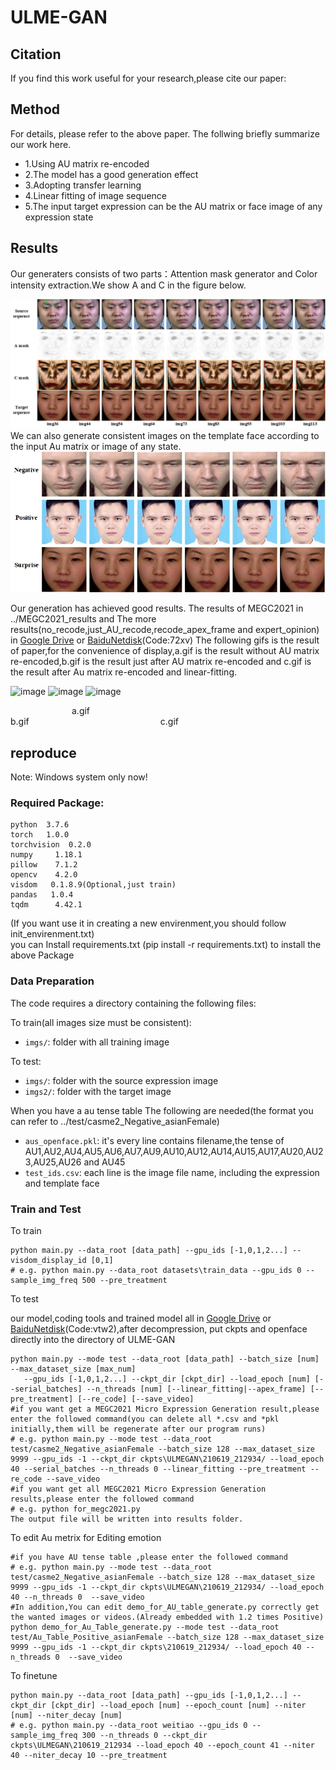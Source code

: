 # ULME-GAN

## Citation
If you find this work useful for your research,please cite our paper:

## Method
For details, please refer to the above paper. The follwing briefly summarize our work here.
- 1.Using AU matrix re-encoded
- 2.The model has a good generation effect
- 3.Adopting transfer learning
- 4.Linear fitting of image sequence
- 5.The input target expression can be the AU matrix or face image of any expression state 

## Results

Our generaters consists of two parts：Attention mask generator and Color intensity extraction.We show A and C in the figure below.

![image](gifs/A_and_C.jpg)
We can also generate consistent images on the template face according to the input Au matrix or image of any state.
![image](gifs/AU_matrix.jpg)

Our generation has achieved good results.
The results of MEGC2021 in ../MEGC2021_results and The more results(no_recode,just_AU_recode,recode_apex_frame and expert_opinion) in [Google Drive](https://drive.google.com/drive/folders/1ZAJsFgZ5LG0Fy26DkOZNf0ZaoIKAq7aa?usp=sharing) or [BaiduNetdisk](https://pan.baidu.com/s/1hi0dyAWvedCgxy5tZm0erA)(Code:72xv)
The following gifs is the result of paper,for the convenience of display,a.gif is the result without AU matrix re-encoded,b.gif is the result just after AU matrix re-encoded and c.gif is the result after Au matrix re-encoded and linear-fitting.

![image](gifs/no_re_encode.gif)
![image](gifs/re_encode.gif)
![image](gifs/re_encode-linear_fitting.gif)

&emsp;&emsp;&emsp;&emsp;&emsp;&emsp;&emsp;a.gif&emsp;&emsp;&emsp;&emsp;&emsp;&emsp;&emsp;&emsp;&emsp;&emsp;&emsp;&emsp;&emsp;&emsp;b.gif&emsp;&emsp;&emsp;&emsp;&emsp;&emsp;&emsp;&emsp;&emsp;&emsp;&emsp;&emsp;&emsp;&emsp;&emsp;c.gif


## reproduce
Note: Windows system only now!

### Required Package:
    python	3.7.6
    torch	1.0.0
    torchvision  0.2.0
    numpy	  1.18.1
    pillow	  7.1.2
    opencv	  4.2.0
    visdom   0.1.8.9(Optional,just train)
    pandas   1.0.4
    tqdm      4.42.1
(If you want use it in creating a new envirenment,you should follow init_envirenment.txt)     
you can Install requirements.txt (pip install -r requirements.txt) to install the above Package
### Data Preparation
The code requires a directory containing the following files:

To train(all images size must be consistent):
- `imgs/`: folder with all training image

To test:
- `imgs/`: folder with the source expression image
- `imgs2/`: folder with the target image

When you have a au tense table The following are needed(the format you can refer to ../test/casme2_Negative_asianFemale)
- `aus_openface.pkl`: it's every line contains filename,the tense of AU1,AU2,AU4,AU5,AU6,AU7,AU9,AU10,AU12,AU14,AU15,AU17,AU20,AU23,AU25,AU26 and AU45
- `test_ids.csv`: each line is the image file name, including the expression and template face


### Train and Test
To train
```
python main.py --data_root [data_path] --gpu_ids [-1,0,1,2...] --visdom_display_id [0,1]
# e.g. python main.py --data_root datasets\train_data --gpu_ids 0 --sample_img_freq 500 --pre_treatment
```
To test

our model,coding tools and trained model all in [Google Drive](https://drive.google.com/file/d/16nc7c7JFoEVZ6EEqeYdXyMszP5-sBx-4/view?usp=sharing) or [BaiduNetdisk](https://pan.baidu.com/s/12EUNgbIoNCNLG96C1lsX4g)(Code:vtw2),after decompression, put ckpts and openface directly into the directory of ULME-GAN
```
python main.py --mode test --data_root [data_path] --batch_size [num] --max_dataset_size [max_num]
   --gpu_ids [-1,0,1,2...] --ckpt_dir [ckpt_dir] --load_epoch [num] [--serial_batches] --n_threads [num] [--linear_fitting|--apex_frame] [--pre_treatment] [--re_code] [--save_video]
#if you want get a MEGC2021 Micro Expression Generation result,please enter the followed command(you can delete all *.csv and *pkl initially,them will be regenerate after our program runs)
# e.g. python main.py --mode test --data_root test/casme2_Negative_asianFemale --batch_size 128 --max_dataset_size 9999 --gpu_ids -1 --ckpt_dir ckpts\ULMEGAN\210619_212934/ --load_epoch 40 --serial_batches --n_threads 0 --linear_fitting --pre_treatment --re_code --save_video
#if you want get all MEGC2021 Micro Expression Generation results,please enter the followed command
# e.g. python for_megc2021.py
The output file will be written into results folder.
```

To edit Au metrix for Editing emotion
```
#if you have AU tense table ,please enter the followed command
# e.g. python main.py --mode test --data_root test/casme2_Negative_asianFemale --batch_size 128 --max_dataset_size 9999 --gpu_ids -1 --ckpt_dir ckpts\ULMEGAN\210619_212934/ --load_epoch 40 --n_threads 0  --save_video
#In addition,You can edit demo_for_AU_table_generate.py correctly get the wanted images or videos.(Already embedded with 1.2 times Positive)
python demo_for_Au_Table_generate.py --mode test --data_root test/Au_Table_Positive_asianFemale --batch_size 128 --max_dataset_size 9999 --gpu_ids -1 --ckpt_dir ckpts\210619_212934/ --load_epoch 40 --n_threads 0  --save_video
```
To finetune
```
python main.py --data_root [data_path] --gpu_ids [-1,0,1,2...] --ckpt_dir [ckpt_dir] --load_epoch [num] --epoch_count [num] --niter [num] --niter_decay [num]
# e.g. python main.py --data_root weitiao --gpu_ids 0 --sample_img_freq 300 --n_threads 0 --ckpt_dir ckpts\ULMEGAN\210619_212934 --load_epoch 40 --epoch_count 41 --niter 40 --niter_decay 10 --pre_treatment
```
